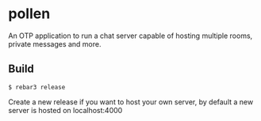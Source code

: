 pollen
============

An OTP application to run a chat server capable of hosting multiple rooms, private messages and more.

Build
-------

    $ rebar3 release

Create a new release if you want to host your own server, by default a new server is hosted on localhost:4000